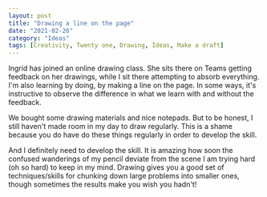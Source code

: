 ```yaml
---
layout: post
title: "Drawing a line on the page"
date: "2021-02-26"
category: "Ideas"
tags: [Creativity, Twenty one, Drawing, Ideas, Make a draft]
---
```

Ingrid has joined an online drawing class. She sits there on Teams getting feedback on her drawings, while I sit there attempting to absorb everything. I'm also learning by doing, by making a line on the page. In some ways, it's instructive to observe the difference in what we learn with and without the feedback.

We bought some drawing materials and nice notepads. But to be honest, I still haven't made room in my day to draw regularly. This is a shame because you do have do these things regularly in order to develop the skill.

And I definitely need to develop the skill. It is amazing how soon the confused wanderings of my pencil deviate from the scene I am trying hard (oh so hard) to keep in my mind. Drawing gives you a good set of techniques/skills for chunking down large problems into smaller ones, though sometimes the results make you wish you hadn't!